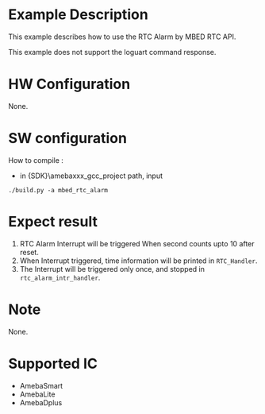 # Example Description

This example describes how to use the RTC Alarm by MBED RTC API.

This example does not support the loguart command response.

# HW Configuration

None.

# SW configuration

How to compile :

   - in {SDK}\amebaxxx_gcc_project path, input
   
   ```shell
   ./build.py -a mbed_rtc_alarm
   ```

# Expect result

1. RTC Alarm Interrupt will be triggered When second counts upto 10 after reset.
2. When Interrupt triggered, time information will be printed in `RTC_Handler`.
3. The Interrupt will be triggered only once, and stopped in `rtc_alarm_intr_handler`.

# Note

None.

# Supported IC

- AmebaSmart
- AmebaLite
- AmebaDplus

